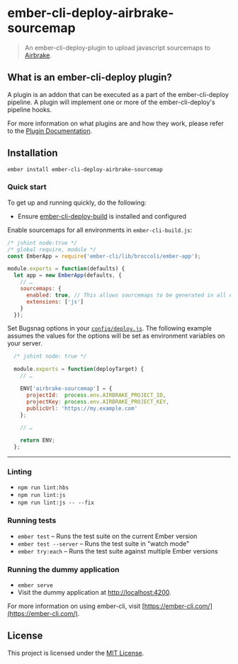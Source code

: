 ember-cli-deploy-airbrake-sourcemap
==============================================================================

> An ember-cli-deploy-plugin to upload javascript sourcemaps to [Airbrake](https://airbrake.io/).

## What is an ember-cli-deploy plugin?

A plugin is an addon that can be executed as a part of the ember-cli-deploy pipeline. A plugin will implement one or more of the ember-cli-deploy's pipeline hooks.

For more information on what plugins are and how they work, please refer to the [Plugin Documentation][10].

Installation
------------------------------------------------------------------------------

```
ember install ember-cli-deploy-airbrake-sourcemap
```

### Quick start

To get up and running quickly, do the following:

- Ensure [ember-cli-deploy-build][2] is installed and configured

Enable sourcemaps for all environments in `ember-cli-build.js`:

```js
/* jshint node:true */
/* global require, module */
const EmberApp = require('ember-cli/lib/broccoli/ember-app');

module.exports = function(defaults) {
  let app = new EmberApp(defaults, {
    // …
    sourcemaps: {
      enabled: true, // This allows sourcemaps to be generated in all environments
      extensions: ['js']
    }
  });
```

Set Bugsnag options in your [`config/deploy.js`](http://ember-cli-deploy.com/docs/v1.0.x/configuration/). The following example assumes the values for the options will be set as environment variables on your server.

```js
  /* jshint node: true */

  module.exports = function(deployTarget) {
    // …

    ENV['airbrake-sourcemap'] = {
      projectId:  process.env.AIRBRAKE_PROJECT_ID,
      projectKey: process.env.AIRBRAKE_PROJECT_KEY,
      publicUrl: 'https://my.example.com'
    };

    // …

    return ENV;
  };
```

------------------------------------------------------------------------------

### Linting

* `npm run lint:hbs`
* `npm run lint:js`
* `npm run lint:js -- --fix`

### Running tests

* `ember test` – Runs the test suite on the current Ember version
* `ember test --server` – Runs the test suite in "watch mode"
* `ember try:each` – Runs the test suite against multiple Ember versions

### Running the dummy application

* `ember serve`
* Visit the dummy application at [http://localhost:4200](http://localhost:4200).

For more information on using ember-cli, visit [https://ember-cli.com/](https://ember-cli.com/).

License
------------------------------------------------------------------------------

This project is licensed under the [MIT License](LICENSE.md).

[2]: https://github.com/ember-cli-deploy/ember-cli-deploy-build "ember-cli-deploy-build"
[10]: http://ember-cli-deploy.com/docs/v1.0.x/using-plugins/ "Plugin Documentation"
